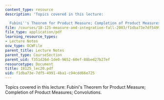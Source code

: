 ```yaml
---
content_type: resource
description: 'Topics covered in this lecture:

  Fubini''s Theorem for Product Measure; Completion of Product Measures; Convolutions.'
file: /courses/18-125-measure-and-integration-fall-2003/f1dba73e7df549914ba1c94cdd66e725_18125_lec20.pdf
file_type: application/pdf
learning_resource_types:
- Lecture Notes
ocw_type: OCWFile
parent_title: Lecture Notes
parent_type: CourseSection
parent_uid: f351d26d-1de0-9652-60ef-88bed27b27ef
resourcetype: Document
title: 18125_lec20.pdf
uid: f1dba73e-7df5-4991-4ba1-c94cdd66e725
---
```

Topics covered in this lecture:
Fubini's Theorem for Product Measure; Completion of Product Measures; Convolutions.

